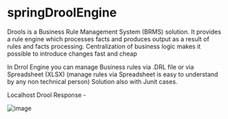 # springDroolEngine
Drools is a Business Rule Management System (BRMS) solution. It provides a rule engine which processes facts and produces output as a result of rules and facts processing. Centralization of business logic makes it possible to introduce changes fast and cheap

In Drrol Engine you can manage Business rules via  .DRL file or via Spreadsheet (XLSX) (manage rules via Spreadsheet is easy to understand by any non technical person) Solution also with Junit cases.

Localhost Drool Response -

![image](https://user-images.githubusercontent.com/10513267/235473527-b2d4b632-f35f-403c-9fd2-a2d7fa9ff697.png)
